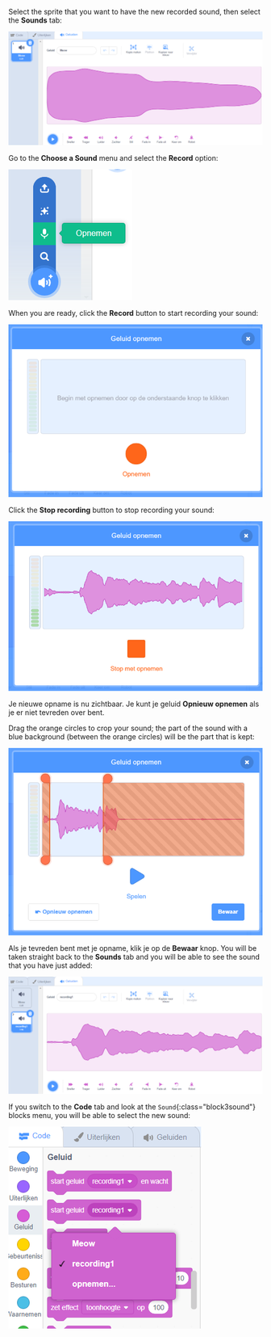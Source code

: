 Select the sprite that you want to have the new recorded sound, then select the **Sounds** tab:

![Het tabblad Geluiden geopend in de Scratch-editor.](images/sounds-tab.png)

Go to the **Choose a Sound** menu and select the **Record** option:

![The 'Choose a Sound' menu, with the 'Record' option highlighted.](images/record-sound-button.png)

When you are ready, click the **Record** button to start recording your sound:

![The 'Record Sound' pop-up window with the 'Record' button.](images/record-sound.png)

Click the **Stop recording** button to stop recording your sound:

![The 'Record Sound' pop-up window with the 'Stop recording' button.](images/stop-recording-sound.png)

Je nieuwe opname is nu zichtbaar. Je kunt je geluid **Opnieuw opnemen** als je er niet tevreden over bent.

Drag the orange circles to crop your sound; the part of the sound with a blue background (between the orange circles) will be the part that is kept:

![The recorded sound in full, with orange circles adjusted to show only part of the sound within a blue background. De rest van het geluid bevindt zich in een oranje gearceerd gebied.](images/crop-your-sound.png)

Als je tevreden bent met je opname, klik je op de **Bewaar** knop. You will be taken straight back to the **Sounds** tab and you will be able to see the sound that you have just added:

![The Sounds tab, with recording1 showing in the list of sounds.](images/new-sound-inserted.png)

If you switch to the **Code** tab and look at the `Sound`{:class="block3sound"} blocks menu, you will be able to select the new sound:

![The 'Sound' blocks menu, with recording1 available for use within blocks.](images/sound-blocks-menu.png)


